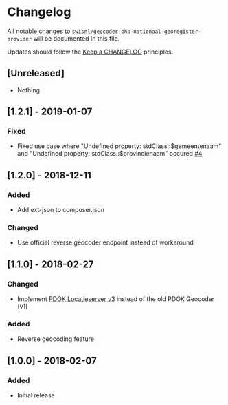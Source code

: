 # Changelog

All notable changes to `swisnl/geocoder-php-nationaal-georegister-provider` will be documented in this file.

Updates should follow the [Keep a CHANGELOG](http://keepachangelog.com/) principles.

## [Unreleased]

- Nothing

## [1.2.1] - 2019-01-07

### Fixed

- Fixed use case where "Undefined property: stdClass::$gemeentenaam" and "Undefined property: stdClass::$provincienaam" occured [#4](https://github.com/swisnl/geocoder-php-nationaal-georegister-provider/pull/4)

## [1.2.0] - 2018-12-11

### Added

- Add ext-json to composer.json

### Changed

- Use official reverse geocoder endpoint instead of workaround

## [1.1.0] - 2018-02-27

### Changed

- Implement [PDOK Locatieserver v3](https://github.com/PDOK/locatieserver/wiki/API-Locatieserver) instead of the old PDOK Geocoder (v1)

### Added

- Reverse geocoding feature

## [1.0.0] - 2018-02-07

### Added 

- Initial release
